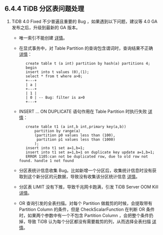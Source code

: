## 6.4.4 TiDB 分区表问题处理

1. TiDB 4.0 Fixed 不少普遍且重要的 Bug ，如果遇到以下问题，建议等 4.0 GA 发布之后，升级到最新的 GA 版本。

   * 唯一索引不能创建 [详情](https://github.com/pingcap/tidb/pull/11946)。

   * 在显式事务中，对 Table Partition 的查询包含谓词时，查询结果不正确 [详情](https://github.com/pingcap/tidb/pull/11196)：

            create table t (a int) partition by hash(a) partitions 4;
            begin
            insert into t values (0),(1);
            select * from t where a>0; 
            +---+
            | a |
            +---+
            | 1 |
            | 0 | -- Bug: filter is a>0
            +---+

   * INSERT … ON DUPLICATE 语句作用在 Table Partition 时执行失败 [详情](https://github.com/pingcap/tidb/pull/11231)：

            create table t1 (a int,b int,primary key(a,b)) 
                partition by range(a) 
                (partition p0 values less than (100),
                 partition p1 values less than (1000)
                );
            insert into t1 set a=1,b=1;
            insert into t1 set a=1,b=1 on duplicate key update a=1,b=1;
            ERROR 1105:can not be duplicated row, due to old row not found. handle 1 not found

   * 分区表统计信息收集 Bug。比如新增一个分区后，收集统计信息时没有获取到这个新分区的元数据，导致没有收集该分区统计信息 [详情](https://github.com/pingcap/tidb/pull/12632)。
  
   * 分区表 LIMIT 没有下推，导致千兆网卡跑满，引发 TiDB Server OOM Kill [详情](https://github.com/pingcap/tidb/pull/13620)。
  
   * OR 查询引发的全表扫描。对每个 Partition 做裁剪的时候，会提取带有 Partition Column 的条件，但是 CheckScalarFunction 在判断 OR 条件时，如果两个参数中有一个不包含 Partition Column ，会把整个条件扔掉，导致 TiDB 认为每个分区都没有需要裁剪的列，从而选择全表扫描 [详情](https://github.com/pingcap/tidb/pull/14546)。
